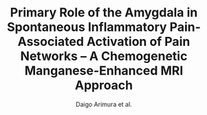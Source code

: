 ---
cat: ciel
subcat: neurophysics
bestof: false
author: Daigo Arimura et al.
title: Primary Role of the Amygdala in Spontaneous Inflammatory Pain- Associated Activation of Pain Networks – A Chemogenetic Manganese-Enhanced MRI Approach
journal: Frontiers in Neural Circuits
year: 2019
type: article
url: https -//www.frontiersin.org/article/10.3389/fncir.2019.00058/full
doi: 10.3389/fncir.2019.00058
---